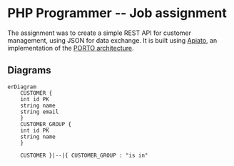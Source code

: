 # PHP Programmer -- Job assignment

The assignment was to create a simple REST API for customer management, using JSON for data exchange. It is built using [Apiato](https://github.com/apiato/apiato.git), an implementation of the [PORTO architecture](https://github.com/Mahmoudz/Porto).

## Diagrams
``` mermaid
erDiagram
    CUSTOMER {
    int id PK
    string name
    string email
    }
    CUSTOMER_GROUP {
    int id PK
    string name
    }

    CUSTOMER }|--|{ CUSTOMER_GROUP : "is in"
```
